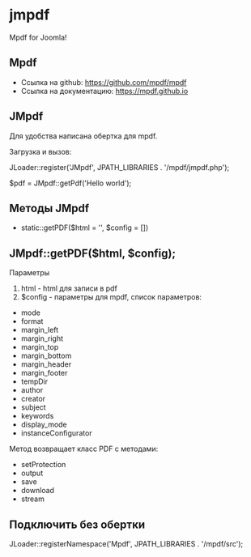 # jmpdf
Mpdf for Joomla!

## Mpdf
- Ссылка на github: https://github.com/mpdf/mpdf
- Ссылка на документацию: https://mpdf.github.io

## JMpdf
Для удобства написана обертка для mpdf.

Загрузка и вызов:

JLoader::register('JMpdf', JPATH_LIBRARIES . '/mpdf/jmpdf.php');

$pdf = JMpdf::getPdf('Hello world');


## Методы JMpdf
- static::getPDF($html = '', $config = [])

## JMpdf::getPDF($html, $config);
Параметры
1) html - html для записи в pdf
2) $config - параметры для mpdf, список параметров:
- mode                
- format           
- margin_left     
- margin_right     
- margin_top        
- margin_bottom     
- margin_header      
- margin_footer        
- tempDir
- author
- creator
- subject
- keywords
- display_mode
- instanceConfigurator


Метод возвращает класс PDF с методами:
- setProtection
- output
- save
- download
- stream
     
     
## Подключить без обертки
JLoader::registerNamespace('Mpdf', JPATH_LIBRARIES . '/mpdf/src');
